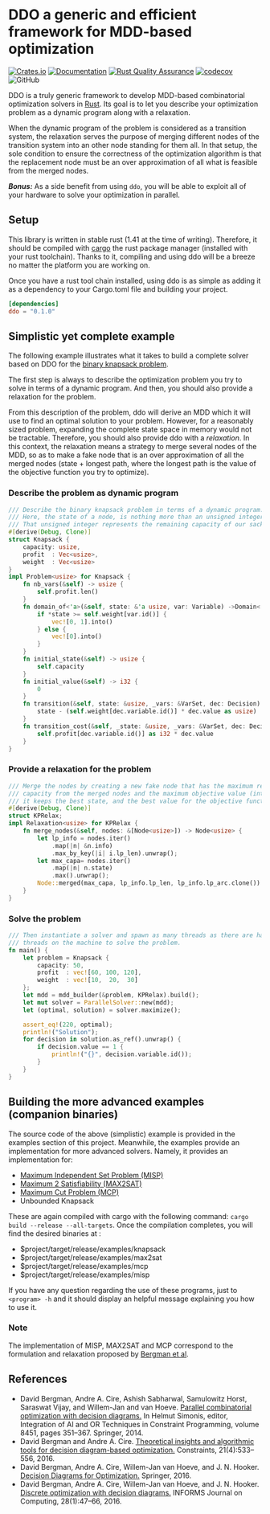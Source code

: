 # DDO a generic and efficient framework for MDD-based optimization
[![Crates.io](https://img.shields.io/crates/v/ddo)](https://crates.io/crates/ddo)
[![Documentation](https://img.shields.io/badge/Docs.rs-Latest-informational)](https://docs.rs/ddo/)
[![Rust Quality Assurance](https://github.com/xgillard/ddo/workflows/Rust%20Quality%20Assurance/badge.svg)](https://github.com/xgillard/ddo/actions?query=workflow%3A%22Rust+Quality+Assurance%22)
[![codecov](https://codecov.io/gh/xgillard/ddo/branch/master/graph/badge.svg)](https://codecov.io/gh/xgillard/ddo)
![GitHub](https://img.shields.io/github/license/xgillard/ddo)

DDO is a truly generic framework to develop MDD-based combinatorial optimization
solvers in  [Rust](https://www.rust-lang.org/). Its goal is to let you describe
your optimization problem as a dynamic program along with a relaxation.

When the dynamic program of the problem is considered as a transition system,
the relaxation serves the purpose of merging different nodes of the transition
system into an other node standing for them all. In that setup, the sole
condition to ensure the correctness of the optimization algorithm is that the
replacement node must be an over approximation of all what is feasible from the
merged nodes.

***Bonus:***
As a side benefit from using `ddo`, you will be able to exploit all of your
hardware to solve your optimization in parallel.

## Setup
This library is written in stable rust (1.41 at the time of writing). Therefore,
it should be compiled with [cargo](https://doc.rust-lang.org/cargo/index.html)
the rust package manager (installed with your rust toolchain). Thanks to it,
compiling and using ddo will be a breeze no matter the platform you are working
on.

Once you have a rust tool chain installed, using ddo is as simple as adding it
as a dependency to your Cargo.toml file and building your project.

```toml
[dependencies]
ddo = "0.1.0"
```

## Simplistic yet complete example
The following example illustrates what it takes to build a complete solver based
on DDO for the [binary knapsack problem](https://en.wikipedia.org/wiki/Knapsack_problem#0-1_knapsack_problem).

The first step is always to describe the optimization problem you try to solve
in terms of a dynamic program. And then, you should also provide a relaxation
for the problem.

From this description of the problem, ddo will derive an MDD which it will use
to find an optimal solution to your problem. However, for a reasonably sized
problem, expanding the complete state space in memory would not be tractable.
Therefore, you should also provide ddo with a *relaxation*. In this context,
the relaxation means a strategy to merge several nodes of the MDD, so as to
make a fake node that is an over approximation of all the merged nodes (state +
longest path, where the longest path is the value of the objective function you
try to optimize).  

### Describe the problem as dynamic program
```rust
/// Describe the binary knapsack problem in terms of a dynamic program.
/// Here, the state of a node, is nothing more than an unsigned integer (usize).
/// That unsigned integer represents the remaining capacity of our sack.
#[derive(Debug, Clone)]
struct Knapsack {
    capacity: usize,
    profit  : Vec<usize>,
    weight  : Vec<usize>
}
impl Problem<usize> for Knapsack {
    fn nb_vars(&self) -> usize {
        self.profit.len()
    }
    fn domain_of<'a>(&self, state: &'a usize, var: Variable) ->Domain<'a> {
        if *state >= self.weight[var.id()] {
            vec![0, 1].into()
        } else {
            vec![0].into()
        }
    }
    fn initial_state(&self) -> usize {
        self.capacity
    }
    fn initial_value(&self) -> i32 {
        0
    }
    fn transition(&self, state: &usize, _vars: &VarSet, dec: Decision) -> usize {
        state - (self.weight[dec.variable.id()] * dec.value as usize)
    }
    fn transition_cost(&self, _state: &usize, _vars: &VarSet, dec: Decision) -> i32 {
        self.profit[dec.variable.id()] as i32 * dec.value
    }
}
```

### Provide a relaxation for the problem
```rust
/// Merge the nodes by creating a new fake node that has the maximum remaining
/// capacity from the merged nodes and the maximum objective value (intuitiveley,
/// it keeps the best state, and the best value for the objective function).
#[derive(Debug, Clone)]
struct KPRelax;
impl Relaxation<usize> for KPRelax {
    fn merge_nodes(&self, nodes: &[Node<usize>]) -> Node<usize> {
        let lp_info = nodes.iter()
            .map(|n| &n.info)
            .max_by_key(|i| i.lp_len).unwrap();
        let max_capa= nodes.iter()
            .map(|n| n.state)
            .max().unwrap();
        Node::merged(max_capa, lp_info.lp_len, lp_info.lp_arc.clone())
    }
}
```

### Solve the problem
```rust
/// Then instantiate a solver and spawn as many threads as there are hardware
/// threads on the machine to solve the problem.
fn main() {
    let problem = Knapsack {
        capacity: 50,
        profit  : vec![60, 100, 120],
        weight  : vec![10,  20,  30]
    };
    let mdd = mdd_builder(&problem, KPRelax).build();
    let mut solver = ParallelSolver::new(mdd);
    let (optimal, solution) = solver.maximize();

    assert_eq!(220, optimal);
    println!("Solution");
    for decision in solution.as_ref().unwrap() {
        if decision.value == 1 {
            println!("{}", decision.variable.id());
        }
    }
}
```

## Building the more advanced examples (companion binaries)
The source code of the above (simplistic) example is provided in the examples
section of this project. Meanwhile, the examples provide an implementation for
more advanced solvers. Namely, it provides an implementation for:
+   [Maximum Independent Set Problem (MISP)](https://www.wikiwand.com/en/Independent_set_(graph_theory))
+   [Maximum 2 Satisfiability (MAX2SAT)](https://en.wikipedia.org/wiki/Maximum_satisfiability_problem)
+   [Maximum Cut Problem (MCP)](https://en.wikipedia.org/wiki/Maximum_cut)
+   Unbounded Knapsack

These are again compiled with cargo with the following command:
```cargo build --release --all-targets```. Once the compilation completes, you
will find the desired binaries at :
+   $project/target/release/examples/knapsack
+   $project/target/release/examples/max2sat
+   $project/target/release/examples/mcp
+   $project/target/release/examples/misp

If you have any question regarding the use of these programs, just to `<program> -h`
and it should display an helpful message explaining you how to use it.

### Note
The implementation of MISP, MAX2SAT and MCP correspond to the formulation and
relaxation proposed by [Bergman et al](https://pubsonline.informs.org/doi/abs/10.1287/ijoc.2015.0648).

## References
+   David Bergman, Andre A. Cire, Ashish Sabharwal, Samulowitz Horst, Saraswat Vijay, and Willem-Jan and van Hoeve. [Parallel combinatorial optimization with decision diagrams.](https://link.springer.com/chapter/10.1007/978-3-319-07046-9_25) In Helmut Simonis, editor, Integration of AI and OR Techniques in Constraint Programming, volume 8451, pages 351–367. Springer, 2014.
+   David Bergman and Andre A. Cire. [Theoretical insights and algorithmic tools for decision diagram-based optimization.](https://link.springer.com/article/10.1007/s10601-016-9239-9) Constraints, 21(4):533–556, 2016.
+   David Bergman, Andre A. Cire, Willem-Jan van Hoeve, and J. N. Hooker. [Decision Diagrams for Optimization.](https://link.springer.com/book/10.1007%2F978-3-319-42849-9) Springer, 2016.
+   David Bergman, Andre A. Cire, Willem-Jan van Hoeve, and J. N. Hooker. [Discrete optimization with decision diagrams.](https://pubsonline.informs.org/doi/abs/10.1287/ijoc.2015.0648) INFORMS Journal on Computing, 28(1):47–66, 2016.
